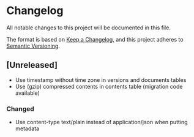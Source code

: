 # Changelog
All notable changes to this project will be documented in this file.

The format is based on [Keep a Changelog](https://keepachangelog.com/en/1.0.0/),
and this project adheres to [Semantic Versioning](https://semver.org/spec/v2.0.0.html).

## [Unreleased]
- Use timestamp without time zone in versions and documents tables
- Use (gzip) compressed contents in contents table (migration code available)

### Changed
- Use content-type text/plain instead of application/json when putting metadata
